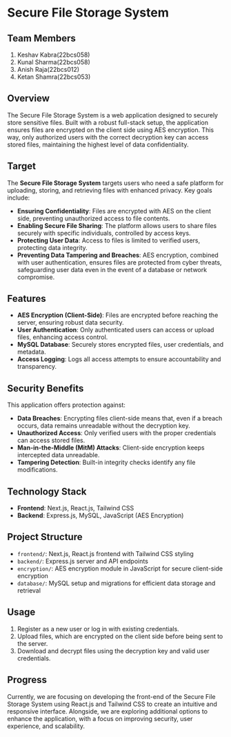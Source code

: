 # Secure File Storage System

## Team Members
1. Keshav Kabra(22bcs058)
2. Kunal Sharma(22bcs058)
3. Anish Raja(22bcs012)
4. Ketan Shamra(22bcs053)
   
## Overview
The Secure File Storage System is a web application designed to securely store sensitive files. Built with a robust full-stack setup, the application ensures files are encrypted on the client side using AES encryption. This way, only authorized users with the correct decryption key can access stored files, maintaining the highest level of data confidentiality.

## Target
The **Secure File Storage System** targets users who need a safe platform for uploading, storing, and retrieving files with enhanced privacy. Key goals include:

- **Ensuring Confidentiality**: Files are encrypted with AES on the client side, preventing unauthorized access to file contents.
- **Enabling Secure File Sharing**: The platform allows users to share files securely with specific individuals, controlled by access keys.
- **Protecting User Data**: Access to files is limited to verified users, protecting data integrity.
- **Preventing Data Tampering and Breaches**: AES encryption, combined with user authentication, ensures files are protected from cyber threats, safeguarding user data even in the event of a database or network compromise.

## Features
- **AES Encryption (Client-Side)**: Files are encrypted before reaching the server, ensuring robust data security.
- **User Authentication**: Only authenticated users can access or upload files, enhancing access control.
- **MySQL Database**: Securely stores encrypted files, user credentials, and metadata.
- **Access Logging**: Logs all access attempts to ensure accountability and transparency.

## Security Benefits
This application offers protection against:
- **Data Breaches**: Encrypting files client-side means that, even if a breach occurs, data remains unreadable without the decryption key.
- **Unauthorized Access**: Only verified users with the proper credentials can access stored files.
- **Man-in-the-Middle (MitM) Attacks**: Client-side encryption keeps intercepted data unreadable.
- **Tampering Detection**: Built-in integrity checks identify any file modifications.

## Technology Stack
- **Frontend**: Next.js, React.js, Tailwind CSS
- **Backend**: Express.js, MySQL, JavaScript (AES Encryption)

## Project Structure
- `frontend/`: Next.js, React.js frontend with Tailwind CSS styling
- `backend/`: Express.js server and API endpoints
- `encryption/`: AES encryption module in JavaScript for secure client-side encryption
- `database/`: MySQL setup and migrations for efficient data storage and retrieval

## Usage
1. Register as a new user or log in with existing credentials.
2. Upload files, which are encrypted on the client side before being sent to the server.
3. Download and decrypt files using the decryption key and valid user credentials.

## Progress
Currently, we are focusing on developing the front-end of the Secure File Storage System using React.js and Tailwind CSS to create an intuitive and responsive interface. Alongside, we are exploring additional options to enhance the application, with a focus on improving security, user experience, and scalability.


